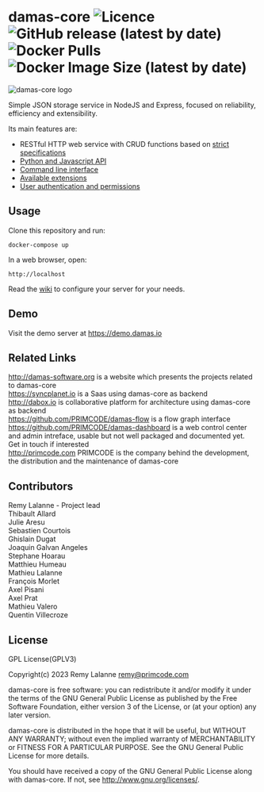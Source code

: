 # damas-core ![Licence](https://img.shields.io/github/license/remyla/damas-core) ![GitHub release (latest by date)](https://img.shields.io/github/v/release/remyla/damas-core) ![Docker Pulls](https://img.shields.io/docker/pulls/primcode/damas-core) ![Docker Image Size (latest by date)](https://img.shields.io/docker/image-size/primcode/damas-core)


<img src="http://damas-software.org/bin/damas-core_logo.svg?t=2" alt="damas-core logo"/>

Simple JSON storage service in NodeJS and Express, focused on reliability, efficiency and extensibility.

Its main features are:
* RESTful HTTP web service with CRUD functions based on [strict specifications](https://github.com/remyla/damas-core/wiki/4-Specifications)
* [Python and Javascript API](https://github.com/remyla/damas-core/wiki/3-API-reference)
* [Command line interface](https://github.com/remyla/damas-core/blob/master/cli/README.md)
* [Available extensions](https://github.com/remyla/damas-core/wiki/Extensions)
* [User authentication and permissions](https://github.com/remyla/damas-core/wiki/Authentication)

## Usage
Clone this repository and run:
```
docker-compose up
```
In a web browser, open:
```
http://localhost
```
Read the [wiki](https://github.com/remyla/damas-core/wiki) to configure your server for your needs.

## Demo
Visit the demo server at https://demo.damas.io

## Related Links
http://damas-software.org is a website which presents the projects related to damas-core  
https://syncplanet.io is a Saas using damas-core as backend  
http://dabox.io is collaborative platform for architecture using damas-core as backend  
https://github.com/PRIMCODE/damas-flow is a flow graph interface  
https://github.com/PRIMCODE/damas-dashboard is a web control center and admin intreface, usable but not well packaged and documented yet. Get in touch if interested  
http://primcode.com PRIMCODE is the company behind the development, the distribution and the maintenance of damas-core

## Contributors
Remy Lalanne - Project lead  
Thibault Allard  
Julie Aresu  
Sebastien Courtois  
Ghislain Dugat  
Joaquin Galvan Angeles  
Stephane Hoarau  
Matthieu Humeau  
Mathieu Lalanne  
François Morlet  
Axel Pisani  
Axel Prat  
Mathieu Valero  
Quentin Villecroze

## License
GPL License(GPLV3)

Copyright(c) 2023 Remy Lalanne remy@primcode.com

damas-core is free software: you can redistribute it and/or modify
it under the terms of the GNU General Public License as published by
the Free Software Foundation, either version 3 of the License, or
(at your option) any later version.

damas-core is distributed in the hope that it will be useful,
but WITHOUT ANY WARRANTY; without even the implied warranty of
MERCHANTABILITY or FITNESS FOR A PARTICULAR PURPOSE.  See the
GNU General Public License for more details.

You should have received a copy of the GNU General Public License
along with damas-core.  If not, see <http://www.gnu.org/licenses/>.
